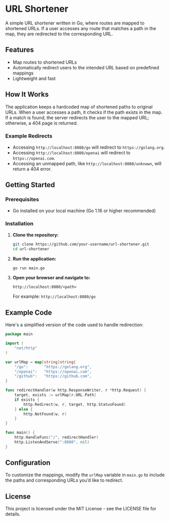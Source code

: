 # URL Shortener

A simple URL shortener written in Go, where routes are mapped to shortened URLs. If a user accesses any route that matches a path in the map, they are redirected to the corresponding URL.

## Features

- Map routes to shortened URLs
- Automatically redirect users to the intended URL based on predefined mappings
- Lightweight and fast

## How It Works

The application keeps a hardcoded map of shortened paths to original URLs. When a user accesses a path, it checks if the path exists in the map. If a match is found, the server redirects the user to the mapped URL; otherwise, a 404 page is returned.

### Example Redirects

- Accessing `http://localhost:8080/go` will redirect to `https://golang.org`.
- Accessing `http://localhost:8080/openai` will redirect to `https://openai.com`.
- Accessing an unmapped path, like `http://localhost:8080/unknown`, will return a 404 error.

## Getting Started

### Prerequisites

- Go installed on your local machine (Go 1.16 or higher recommended)

### Installation

1. **Clone the repository:**
   ```bash
   git clone https://github.com/your-username/url-shortener.git
   cd url-shortener
   ```

2. **Run the application:**
   ```bash
   go run main.go
   ```

3. **Open your browser and navigate to:**
   ```
   http://localhost:8080/<path>
   ```
   For example: `http://localhost:8080/go`

## Example Code

Here's a simplified version of the code used to handle redirection:

```go
package main

import (
    "net/http"
)

var urlMap = map[string]string{
    "/go":       "https://golang.org",
    "/openai":   "https://openai.com",
    "/github":   "https://github.com",
}

func redirectHandler(w http.ResponseWriter, r *http.Request) {
    target, exists := urlMap[r.URL.Path]
    if exists {
        http.Redirect(w, r, target, http.StatusFound)
    } else {
        http.NotFound(w, r)
    }
}

func main() {
    http.HandleFunc("/", redirectHandler)
    http.ListenAndServe(":8080", nil)
}
```

## Configuration

To customize the mappings, modify the `urlMap` variable in `main.go` to include the paths and corresponding URLs you’d like to redirect.

## License

This project is licensed under the MIT License - see the LICENSE file for details.